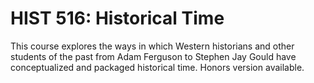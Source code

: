 # HIST 516: Historical Time

This course explores the ways in which Western historians and other students of the past from Adam Ferguson to Stephen Jay Gould have conceptualized and packaged historical time. Honors version available.